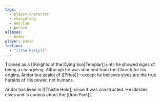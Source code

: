 ```yaml
---
tags:
  - player-character
  - changeling
  - ambrian
  - person
aliases:
  - Andor
player: David
faction:
  - "[[The Party]]"
---
```


Trained as a [[Knights of the Dying Sun|Templar]] until he showed signs of being a changeling.
Although he was shunned from the Church for his origins, Andor is a zealot of [[Prios]]—except he believes elves are the true heralds of His power, not humans.

Andor has lived in [[Thistle Hold]] since it was constructed. He idolizes elves and is curious about the [[Iron Pact]].